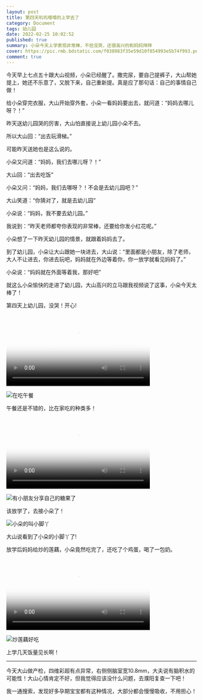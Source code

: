 ```yaml
---
layout: post
title: 第四天叽叽喳喳的上学去了
category: Document
tags: 幼儿园 
date: 2022-02-25 10:02:52
published: true
summary: 小朵今天上学表现非常棒，不但没哭，还很高兴的和妈妈拜拜
cover: https://pic.rmb.bdstatic.com/f038983f35e59d10f854993e5b74f993.png
comment: true
---
```


今天早上七点五十跟大山视频，小朵已经醒了。撒完尿，要自己提裤子，大山帮她提上，她还不乐意了，又脱下来，自己重新提。真是应了那句话：自己的事情自己做！

给小朵穿完衣服，大山开始穿外套，小朵一看妈妈要出去，就问道：“妈妈去哪儿呀？！”

昨天送幼儿园哭的厉害，大山怕直接说上幼儿园小朵不去。

所以大山回：“出去玩滑梯。”

可能昨天送她也是这么说的。

小朵又问道：“妈妈，我们去哪儿呀？！”

大山回：“出去吃饭”

小朵又问：“妈妈，我们去哪呀？！不会是去幼儿园吧？”

大山笑道：“你猜对了，就是去幼儿园”

小朵说：“妈妈，我不要去幼儿园。”

我说到：“昨天老师都夸你表现的非常棒，还要给你发小红花呢。”

小朵想了一下昨天幼儿园的情景，就跟着妈妈去了。

到了幼儿园，小朵让大山跟她一块进去，大山说：“里面都是小朋友，除了老师，大人不让进去，你进去玩吧，妈妈就在外边等着你，你一放学就看见妈妈了。”

小朵说：“妈妈就在外面等着我，那好吧”

就这么小朵愉快的走进了幼儿园，大山高兴的立马跟我视频说了这事，小朵今天太棒了！

第四天上幼儿园，没哭！开心!

<video poster="//ci.xiaohongshu.com/5bc1b339-c94d-02ff-595f-157ea60e19ac?imageView2/2/w/1080/format/jpg" src="http://v.xiaohongshu.com/01e218b9d363fabb010370037f309664f2_259.mp4?sign=57a94d79fffd26fda9dc1213efa29e28&amp;t=621a4e80" controls="controls" objectfit="contain" width="380px"></video>

![在吃午餐]()

午餐还是不错的，比在家吃的种类多！

<video poster="//ci.xiaohongshu.com/b055f58d-6451-7b26-b0a5-89fc6cb3f54c?imageView2/2/w/1080/format/jpg" src="http://v.xiaohongshu.com/01e218ba2563c795010370037f30983422_259.mp4?sign=3a0096c23d9a122a57d2b8e23d463d3c&amp;t=621a4e80" controls="controls" objectfit="contain" width="380px"></video>

![有小朋友分享自己的糖果了]()

该放学了，去接小朵了！

![小朵的叫小脚丫](https://ci.xiaohongshu.com/372b311f-3b93-8c05-185d-d78bf01fc425?imageView2/2/w/1080/format/jpg)

大山说看到了小朵的小脚丫了!

放学后妈妈给炒的莲藕，小朵竟然吃完了，还吃了个鸡蛋，喝了一包奶。

<video poster="//ci.xiaohongshu.com/92e6c218-22e6-91ba-9046-54a23cf8c4ba?imageView2/2/w/1080/format/jpg" src="http://v.xiaohongshu.com/01e218ba5063cccd018370037f30981b3d_259.mp4?sign=9348ec9bf9891f5a9833370fde387bb0&amp;t=621a4e80" controls="controls" objectfit="contain" width="380px"></video>

![炒莲藕好吃]()

上学几天饭量见长啊！

---

今天大山做产检，四维彩超有点异常，右侧侧脑室宽10.8mm，大夫说有脑积水的可能性！大山心情肯定不好，但我觉得应该没什么问题，去濮阳复查一下吧！

我一通搜索，发现好多孕期宝宝都有这种情况，大部分都会慢慢吸收，不用担心！
